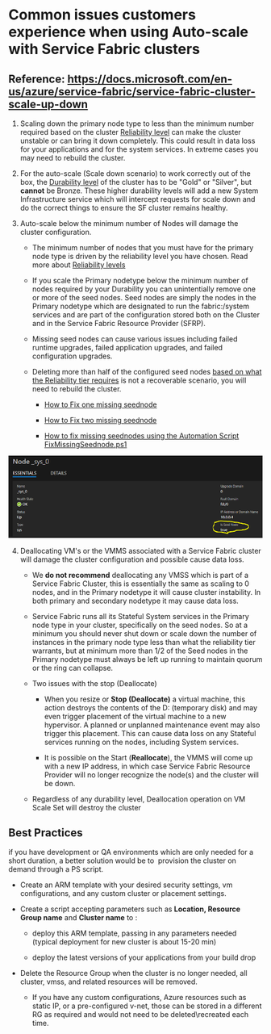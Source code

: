 # Common issues customers experience when using Auto-scale with Service Fabric clusters

## **Reference**: https://docs.microsoft.com/en-us/azure/service-fabric/service-fabric-cluster-scale-up-down

1. Scaling down the primary node type to less than the minimum number required based on the cluster [Reliability level](https://docs.microsoft.com/en-us/azure/service-fabric/service-fabric-cluster-capacity#the-reliability-characteristics-of-the-cluster) can make the cluster unstable or can bring it down completely. This could result in data loss for your applications and for the system services.  In extreme cases you may need to rebuild the cluster.

2. For the auto-scale (Scale down scenario) to work correctly out of the box, the [Durability level](https://docs.microsoft.com/en-us/azure/service-fabric/service-fabric-cluster-capacity#the-durability-characteristics-of-the-cluster) of the cluster has to be "Gold" or "Silver", but **cannot** be Bronze.  These higher durability levels will add a new System Infrastructure service which will intercept requests for scale down and do the correct things to ensure the SF cluster remains healthy.

3. Auto-scale below the minimum number of Nodes will damage the cluster configuration.

    - The minimum number of nodes that you must have for the primary node type is driven by the reliability level you have chosen. Read more about [Reliability levels](https://docs.microsoft.com/en-us/azure/service-fabric/service-fabric-cluster-capacity#the-reliability-characteristics-of-the-cluster)

    - If you scale the Primary nodetype below the minimum number of nodes required by your Durability you can unintentially remove one or more of the seed nodes.  Seed nodes are simply the nodes in the Primary nodetype which are designated to run the fabric:/system services and are part of the configuration stored both on the Cluster and in the Service Fabric Resource Provider (SFRP).

    - Missing seed nodes can cause various issues including failed runtime upgrades, failed application upgrades, and failed configuration upgrades. 

    - Deleting more than half of the configured seed nodes [based on what the Reliability tier requires](https://docs.microsoft.com/en-us/azure/service-fabric/service-fabric-cluster-capacity#the-reliability-characteristics-of-the-cluster) is not a recoverable scenario, you will need to rebuild the cluster.

        - [How to Fix one missing seednode](./How%20to%20Fix%20one%20missing%20seednode.md)

        - [How to Fix two missing seednode](./How%20to%20Fix%20two%20missing%20seednode.md)
        
        - [How to fix missing seednodes using the Automation Script FixMissingSeednode.ps1](./How%20to%20fix%20missing%20seednodes%20with%20Automated%20script.md)


![SFX Seed node identification](../media/Autoscale001.PNG)


4. Deallocating VM's or the VMMS associated with a Service Fabric cluster will damage the cluster configuration and possible cause data loss.

    - We **do not recommend** deallocating any VMSS which is part of a Service Fabric Cluster, this is essentially the same as scaling to 0 nodes, and in the Primary nodetype it will cause cluster instability.  In both primary and secondary nodetype it may cause data loss.

    - Service Fabric runs all its Stateful System services in the Primary node type in your cluster, specifically on the seed nodes. So at a minimum you should never shut down or scale down the number of instances in the primary node type less than what the reliability tier warrants, but at minimum more than 1/2 of the Seed nodes in the Primary nodetype must always be left up running to maintain quorum or the ring can collapse.

    - Two issues with the stop (Deallocate)

        -   When you resize or **Stop (Deallocate)** a virtual machine, this action destroys the contents of the D: (temporary disk) and may even trigger placement of the virtual machine to a new hypervisor. A planned or unplanned maintenance event may also trigger this placement. This can cause data loss on any Stateful services running on the nodes, including System services. 

        -   It is possible on the Start (**Reallocate**), the VMMS will come up with a new IP address, in which case Service Fabric Resource Provider will no longer recognize the node(s) and the cluster will be down. 

    - Regardless of any durability level, Deallocation operation on VM Scale Set will destroy the cluster

## **Best Practices**

if you have development or QA environments which are only needed for a short duration, a better solution would be to  provision the cluster on demand through a PS script.

-   Create an ARM template with your desired security settings, vm configurations, and any custom cluster or placement settings.  

-   Create a script accepting parameters such as **Location, Resource Group name** and **Cluster name** to : 

    -   deploy this ARM template, passing in any parameters needed (typical deployment for new cluster is about 15-20 min) 

    -   deploy the latest versions of your applications from your build drop 

-   Delete the Resource Group when the cluster is no longer needed, all cluster, vmss, and related resources will be removed. 

    -   If you have any custom configurations, Azure resources such as static IP, or a pre-configured v-net, those can be stored in a different RG as required and would not need to be deleted\\recreated each time. 
